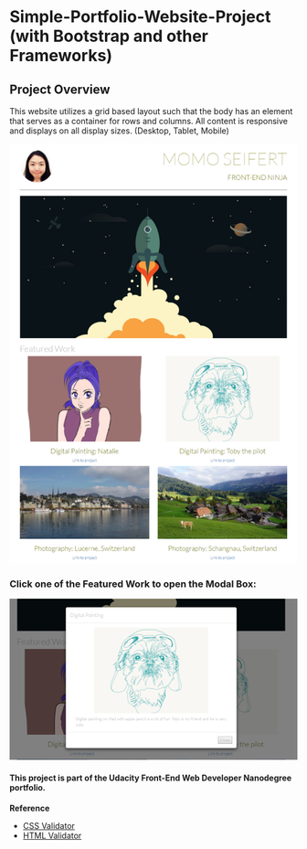 # Simple-Portfolio-Website-Project (with Bootstrap and other Frameworks)
 
## Project Overview
This website utilizes a grid based layout such that the body has an element that serves as a container for rows and columns.
All content is responsive and displays on all display sizes. (Desktop, Tablet, Mobile)


![screenshot](images/screenshot.png)







### Click one of the Featured Work to open the Modal Box: 
![screenshot](images/screenshot2.png)

#### This project is part of the Udacity Front-End Web Developer Nanodegree portfolio. 



**Reference**
- [CSS Validator](https://jigsaw.w3.org/css-validator/#validate_by_input)
- [HTML Validator](https://validator.w3.org/#validate_by_input)
